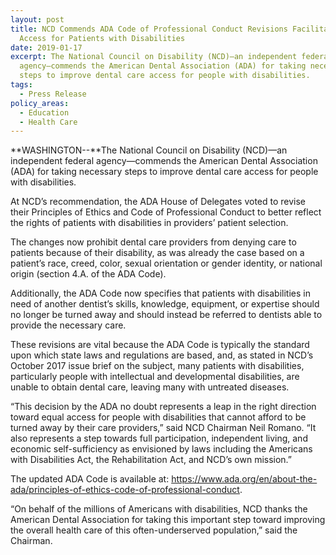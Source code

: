 ```yaml
---
layout: post
title: NCD Commends ADA Code of Professional Conduct Revisions Facilitating
  Access for Patients with Disabilities
date: 2019-01-17
excerpt: The National Council on Disability (NCD)—an independent federal
  agency—commends the American Dental Association (ADA) for taking necessary
  steps to improve dental care access for people with disabilities.
tags:
  - Press Release
policy_areas:
  - Education
  - Health Care
---
```


**WASHINGTON--**The National Council on Disability (NCD)—an independent federal agency—commends the American Dental Association (ADA) for taking necessary steps to improve dental care access for people with disabilities.

At NCD’s recommendation, the ADA House of Delegates voted to revise their Principles of Ethics and Code of Professional Conduct to better reflect the rights of patients with disabilities in providers’ patient selection.

The changes now prohibit dental care providers from denying care to patients because of their disability, as was already the case based on a patient’s race, creed, color, sexual orientation or gender identity, or national origin (section 4.A. of the ADA Code).

Additionally, the ADA Code now specifies that patients with disabilities in need of another dentist’s skills, knowledge, equipment, or expertise should no longer be turned away and should instead be referred to dentists able to provide the necessary care.

These revisions are vital because the ADA Code is typically the standard upon which state laws and regulations are based, and, as stated in NCD’s October 2017 issue brief on the subject, many patients with disabilities, particularly people with intellectual and developmental disabilities, are unable to obtain dental care, leaving many with untreated diseases.

“This decision by the ADA no doubt represents a leap in the right direction toward equal access for people with disabilities that cannot afford to be turned away by their care providers,” said NCD Chairman Neil Romano. “It also represents a step towards full participation, independent living, and economic self-sufficiency as envisioned by laws including the Americans with Disabilities Act, the Rehabilitation Act, and NCD’s own mission.”

The updated ADA Code is available at: <https://www.ada.org/en/about-the-ada/principles-of-ethics-code-of-professional-conduct>.

“On behalf of the millions of Americans with disabilities, NCD thanks the American Dental Association for taking this important step toward improving the overall health care of this often-underserved population,” said the Chairman.
